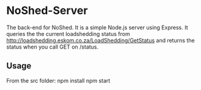 # NoShed-Server
The back-end for NoShed. It is a simple Node.js server using Express. It queries the the current loadshedding status from http://loadshedding.eskom.co.za/LoadShedding/GetStatus and returns the status when you call GET on /status.

## Usage
From the src folder:
	npm install
	npm start